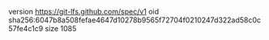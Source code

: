 version https://git-lfs.github.com/spec/v1
oid sha256:6047b8a508fefae4647d10278b9565f72704f0210247d322ad58c0c57fe4c1c9
size 1085
